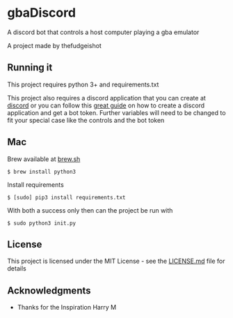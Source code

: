# gbaDiscord

A discord bot that controls a host computer playing a gba emulator

A project made by thefudgeishot


## Running it
This project requires python 3+ and requirements.txt 


This project also requires a discord application that you can create at [discord](https://discord.com/developers/applications) or you can follow this [great guide](https://www.writebots.com/discord-bot-token/) on how to create a discord application and get a bot token. Further variables will need to be changed to fit your special case like the controls and the bot token


## Mac

Brew available at [brew.sh](https://brew.sh)

```
$ brew install python3
```

Install requirements

```
$ [sudo] pip3 install requirements.txt
```

With both a success only then can the project be run with

```
$ sudo python3 init.py
```


## License

This project is licensed under the MIT License - see the [LICENSE.md](LICENSE.md) file for details

## Acknowledgments

* Thanks for the Inspiration Harry M
